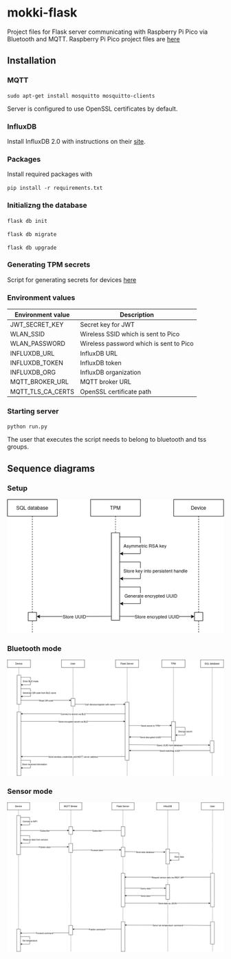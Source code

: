 # mokki-flask

Project files for Flask server communicating with Raspberry Pi Pico via Bluetooth and MQTT. Raspberry Pi Pico project files are [here](https://github.com/teemueer/mokki-pico)

## Installation

### MQTT

`sudo apt-get install mosquitto mosquitto-clients`

Server is configured to use OpenSSL certificates by default.

### InfluxDB

Install InfluxDB 2.0 with instructions on their [site](https://docs.influxdata.com/influxdb/v2/install/).

### Packages

Install required packages with

`pip install -r requirements.txt`

### Initializng the database

`flask db init`

`flask db migrate`

`flask db upgrade`

### Generating TPM secrets

Script for generating secrets for devices [here](https://github.com/teemueer/mokki-flask/blob/master/management/tpm.sh)

### Environment values

| Environment value | Description |
| --- | --- |
| JWT_SECRET_KEY | Secret key for JWT |
| WLAN_SSID | Wireless SSID which is sent to Pico |
| WLAN_PASSWORD | Wireless password which is sent to Pico |
| INFLUXDB_URL | InfluxDB URL |
| INFLUXDB_TOKEN | InfluxDB token |
| INFLUXDB_ORG | InfluxDB organization |
| MQTT_BROKER_URL | MQTT broker URL |
| MQTT_TLS_CA_CERTS | OpenSSL certificate path |

### Starting server

`python run.py`

The user that executes the script needs to belong to bluetooth and tss groups.

## Sequence diagrams

### Setup

![Setup](https://github.com/teemueer/mokki-flask/blob/master/diagrams/init.drawio.png)


### Bluetooth mode

![Pairing](https://github.com/teemueer/mokki-flask/blob/master/diagrams/pairing.drawio.png)


### Sensor mode

![Setup](https://github.com/teemueer/mokki-flask/blob/master/diagrams/sensor.drawio.png)
